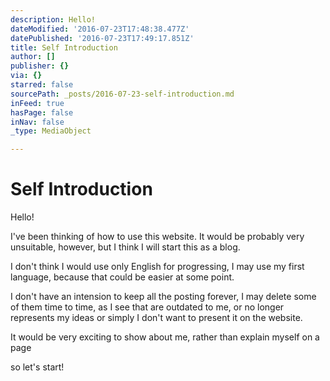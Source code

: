 ```yaml
---
description: Hello!
dateModified: '2016-07-23T17:48:38.477Z'
datePublished: '2016-07-23T17:49:17.851Z'
title: Self Introduction
author: []
publisher: {}
via: {}
starred: false
sourcePath: _posts/2016-07-23-self-introduction.md
inFeed: true
hasPage: false
inNav: false
_type: MediaObject

---
```

# Self Introduction

Hello!

I've been thinking of how to use this website. It would be probably very unsuitable, however, but I think I will start this as a blog.

I don't think I would use only English for progressing, I may use my first language, because that could be easier at some point.

I don't have an intension to keep all the posting forever, I may delete some of them time to time, as I see that are outdated to me, or no longer represents my ideas or simply I don't want to present it on the website.

It would be very exciting to show about me, rather than explain myself on a page

so let's start!